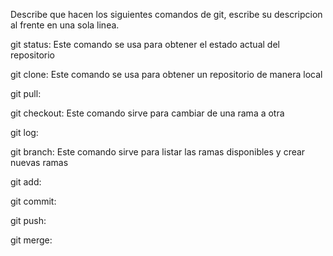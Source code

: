 Describe que hacen los siguientes comandos de git, escribe su descripcion al frente en una sola linea.

git status: Este comando se usa para obtener el estado actual del repositorio

git clone: Este comando se usa para obtener un repositorio de manera local

git pull:

git checkout: Este comando sirve para cambiar de una rama a otra

git log:

git branch: Este comando sirve para listar las ramas disponibles y crear nuevas ramas

git add:

git commit:

git push:

git merge:
